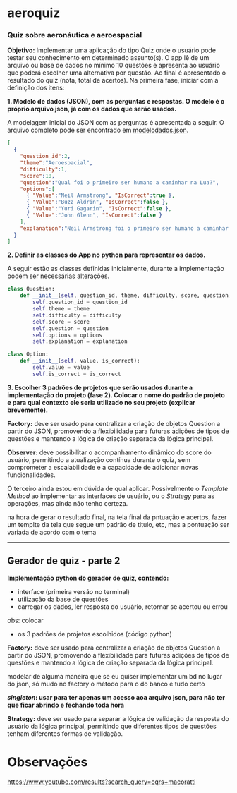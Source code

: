 # aeroquiz

### Quiz sobre aeronáutica e aeroespacial

**Objetivo:** Implementar uma aplicação do tipo Quiz onde o usuário pode testar seu conhecimento em determinado assunto(s). O app lê de um arquivo ou base de dados no mínimo 10 questões e apresenta ao usuário que poderá escolher uma alternativa por questão. Ao final é apresentado o resultado do quiz (nota, total de acertos). Na primeira fase, iniciar com a definição dos itens:

**1. Modelo de dados (JSON), com as perguntas e respostas. O modelo é o próprio arquivo json, já com os dados que serão usados.**

A modelagem inicial do JSON com as perguntas é apresentada a seguir. O arquivo completo pode ser encontrado em [modelodados.json](modelodados.json).

```JSON
[
  {
    "question_id":2,
    "theme":"Aeroespacial",
    "difficulty":1,
    "score":10,
    "question":"Qual foi o primeiro ser humano a caminhar na Lua?",
    "options":[
      { "Value":"Neil Armstrong", "IsCorrect":true },
      { "Value":"Buzz Aldrin", "IsCorrect":false },
      { "Value":"Yuri Gagarin", "IsCorrect":false },
      { "Value":"John Glenn", "IsCorrect":false }
    ],
    "explanation":"Neil Armstrong foi o primeiro ser humano a caminhar na Lua durante a missão Apollo 11."
  }
]
```

**2. Definir as classes do App no python para representar os dados.**

A seguir estão as classes definidas inicialmente, durante a implementação podem ser necessárias alterações.

```python
class Question:
    def __init__(self, question_id, theme, difficulty, score, question, options, explanation):
        self.question_id = question_id
        self.theme = theme
        self.difficulty = difficulty
        self.score = score
        self.question = question
        self.options = options
        self.explanation = explanation

class Option:
    def __init__(self, value, is_correct):
        self.value = value
        self.is_correct = is_correct
```

**3. Escolher 3 padrões de projetos que serão usados durante a implementação do projeto (fase 2). Colocar o nome do padrão de projeto e para qual contexto ele seria utilizado no seu projeto (explicar brevemente).**

**Factory:** deve ser usado para centralizar a criação de objetos Question a partir do JSON, promovendo a flexibilidade para futuras adições de tipos de questões e mantendo a lógica de criação separada da lógica principal.

**Observer:** deve possibilitar o acompanhamento dinâmico do score do usuário, permitindo a atualização contínua durante o quiz, sem comprometer a escalabilidade e a capacidade de adicionar novas funcionalidades.

O terceiro ainda estou em dúvida de qual aplicar. Possivelmente o *Template Method* ao implementar as interfaces de usuário, ou o *Strategy* para as operações, mas ainda não tenho certeza.

na hora de gerar o resultado final, na tela final da pntuação e acertos, fazer um templte da tela que segue um padrão de titulo, etc, mas a pontuação ser variada de acordo com o tema


---

## Gerador de quiz - parte 2

**Implementação python do gerador de quiz, contendo:**

- interface (primeira versão no terminal)
- utilização da base de questões
- carregar os dados, ler resposta do usuário, retornar se acertou ou errou

obs: colocar
- os 3 padrões de projetos escolhidos (código python)

**Factory:** deve ser usado para centralizar a criação de objetos Question a partir do JSON, promovendo a flexibilidade para futuras adições de tipos de questões e mantendo a lógica de criação separada da lógica principal.

modelar de alguma maneira que se eu quiser implementar um bd no lugar do json, só mudo no factory o método para o do banco e tudo certo

***singleton*: usar para ter apenas um acesso aoa arquivo json, para não ter que ficar abrindo e fechando toda hora**

**Strategy:** deve ser usado para separar a lógica de validação da resposta do usuário da lógica principal, permitindo que diferentes tipos de questões tenham diferentes formas de validação.





# Observações

https://www.youtube.com/results?search_query=cqrs+macoratti

